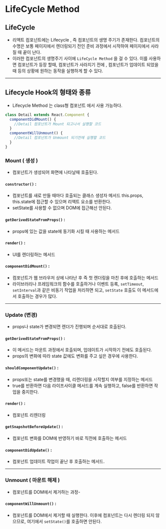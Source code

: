 # LifeCycle Method

## LifeCycle

- 리액트 컴포넌트에는 Lifecycle , 즉 컴포넌트의 생명 주기가 존재한다. 컴포넌트의 수명은 보통 페이지에서 렌더링되기 전인 준비 과정에서 시작하여 페이지에서 사라질 때 끝이 난다.
- 이러한 컴포넌트의 생명주기 사이에 `LifeCycle Method` 을 걸 수 있다. 이를 사용하면 컴포넌트가 등장 할때, 컴포넌트가 사라지기 전에 , 컴포넌트가 업데이트 되었을때 등의 상황에 원하는 동작을 실행하게 할 수 있다.

<hr>

## Lifecycle Hook의 형태와 종류

- Lifecycle Method 는 class형 컴포넌트 에서 사용 가능하다.

```javascript
class Detail extends React.Component {
  componentDidMount() {
    //Detail 컴포넌트가 Mount 되고나서 실행할 코드
  }
  componentWillUnmount() {
    //Detail 컴포넌트가 Unmount 되기전에 실행할 코드
  }
}
```

### Mount ( 생성 )

- 컴포넌트가 생성되어 화면에 나타날때 호출된다.

#### `constructor()` :

- 컴포넌트를 새로 만들 때마다 호출되는 클래스 생성자 메서드
  this.props, this.state에 접근할 수 있으며 리액트 요소를 반환한다.
- setState를 사용할 수 없으며 DOM에 접근해선 안된다.

#### `getDerivedStateFromProps()` :

- props에 있는 값을 state에 동기화 시킬 때 사용하는 메서드

#### `render()` :

- UI를 렌더링하는 메서드

#### `componentDidMount()` :

- 컴포넌트가 웹 브라우저 상에 나타난 후 즉 첫 렌더링을 마친 후에 호출하는 메서드
- 라이브러리나 프레임워크의 함수를 호출하거나 이벤트 등록, `setTimeout`, `setInterval`과 같은 비동기 작업을 처리하면 되고, `setState` 호출도 이 메서드에서 호출하는 경우가 많다.

---

### Update (변경)

- props나 state가 변경되면 렌더가 진행되며 순서대로 호출된다.

#### `getDerivedStateFromProps()` :

- 이 메서드는 마운트 과정에서 호출되며, 업데이트가 시작하기 전에도 호출된다.
- props의 변화에 따라 state 값에도 변화를 주고 싶은 경우에 사용한다.

#### `shouldComponentUpdate()` :

- props또는 state를 변경했을 때, 리렌더링을 시작할지 여부를 지정하는 메서드
- true를 반환하면 다음 라이프사이클 메서드를 계속 실행하고,
  false를 반환하면 작업을 중지한다.

#### `render()` :

- 컴포넌트 리렌더링

#### `getSnapshotBeforeUpdate()` :

- 컴포넌트 변화를 DOM에 반영하기 바로 직전에 호출하는 메서드

#### `componentDidUpdate()` :

- 컴포넌트 업데이트 작업이 끝난 후 호출하는 메서드.

---

### Unmount ( 마운트 해제 )

- 컴포넌트를 DOM에서 제거하는 과정-

#### `componentWillUnmount()` :

- 컴포넌트를 DOM에서 제거할 때 실행한다.
  이후에 컴포넌트는 다시 렌더링 되지 않으므로, 여기에서 `setState()`를 호출하면 안된다.
